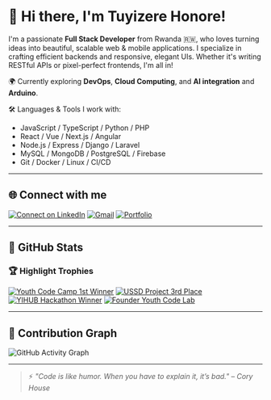 # 👋 Hi there, I'm Tuyizere Honore!

I'm a passionate **Full Stack Developer** from Rwanda 🇷🇼, who loves turning ideas into beautiful, scalable web & mobile applications. I specialize in crafting efficient backends and responsive, elegant UIs. Whether it's writing RESTful APIs or pixel-perfect frontends, I'm all in!

🌍 Currently exploring **DevOps**, **Cloud Computing**, and **AI integration** and **Arduino**.

🛠️ Languages & Tools I work with:
- JavaScript / TypeScript / Python / PHP
- React / Vue / Next.js / Angular
- Node.js / Express / Django / Laravel
- MySQL / MongoDB / PostgreSQL / Firebase
- Git / Docker / Linux / CI/CD

---

## 🌐 Connect with me
[![Connect on LinkedIn](https://img.shields.io/badge/🔗%20LinkedIn-Tuyizere%20Honore-blue?style=for-the-badge&logo=linkedin)](https://www.linkedin.com/in/tuyizere-honore-a456b933b/)
[![Gmail](https://img.shields.io/badge/Gmail-D14836?style=for-the-badge&logo=gmail&logoColor=white)](mailto:beastbit918@gmail.com)
[![Portfolio](https://img.shields.io/badge/Portfolio-000000?style=for-the-badge&logo=About.me&logoColor=white)](https://tuyizerehonore.vercel.app/)

---

## 🚀 GitHub Stats
### 🏆 Highlight Trophies

[![Youth Code Camp 1st Winner](https://img.shields.io/badge/🏅Youth%20Code%20Camp-🥇%201st%20Winner-orange?style=for-the-badge)]()
[![USSD Project 3rd Place](https://img.shields.io/badge/🏆USSD%20Project%20Dev-🥉%203rd%20Carnegie%20Mellon-blue?style=for-the-badge)]()
[![YIHUB Hackathon Winner](https://img.shields.io/badge/🏆YIHUB%20Hackathon-🥇%201st%20Place-success?style=for-the-badge)]()
[![Founder Youth Code Lab](https://img.shields.io/badge/🚀Founder-Youth%20Code%20Lab%20%26%20Mindcraft%20Tech-purple?style=for-the-badge)]()


---


## 🐍 Contribution Graph

![GitHub Activity Graph](https://github-readme-activity-graph.vercel.app/graph?username=TuyizereHonore&theme=tokyo-night)

---

> ⚡ *"Code is like humor. When you have to explain it, it’s bad." – Cory House*

